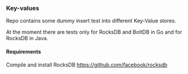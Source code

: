 ### Key-values

Repo contains some dummy insert test into different Key-Value stores.

At the moment there are tests only for RocksDB and BoltDB in Go and for RocksDB in Java.

#### Requirements 

Compile and install RocksDB https://github.com/facebook/rocksdb
